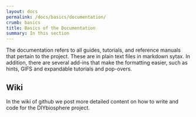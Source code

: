 ```yaml
---
layout: docs
permalink: /docs/basics/documentation/
crumb: basics
title: Basics of the Documentation
summary: In this section
---
```


The documentation refers to all guides, tutorials, and reference manuals that pertain to the project. These are in plain text files in markdown sytax. In addition, there are several add-ins that make the formatting easier, such as hints, GIFS and expandable tutorials and pop-overs.

## Wiki
In the wiki of github we post more detailed content on how to write and code for the DIYbiosphere project.
